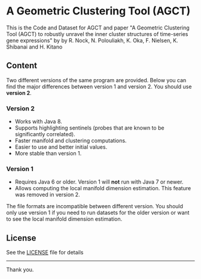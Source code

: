 ﻿# A Geometric Clustering Tool (AGCT)
This is the Code and Dataset for AGCT and paper  "A Geometric Clustering Tool (AGCT) to robustly unravel the inner cluster structures of time-series gene expressions" by by R. Nock, N. Polouliakh, K. Oka, F. Nielsen, K. Shibanai and H. Kitano

## Content
Two different versions of the same program are provided. Below you can find the major differences between version 1 and version 2. You should use **version 2**.

### Version 2
 - Works with Java 8.
 - Supports highlighting sentinels (probes that are known to be significantly correlated).
 - Faster manifold and clustering computations.
 - Easier to use and better initial values.
 - More stable than version 1.

### Version 1
 - Requires Java 6 or older. Version 1 will **not** run with Java 7 or newer.
 - Allows computing the local manifold dimension estimation. This feature was removed in version 2.

The file formats are incompatible between different version. You should only use version 1 if you need to run datasets for the older version or want to see the local manifold dimension estimation.

## License

See the [LICENSE](./LICENSE) file for details

---

Thank you.